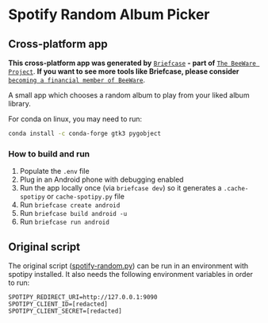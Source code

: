 # Spotify Random Album Picker

## Cross-platform app

**This cross-platform app was generated by** [`Briefcase`](https://github.com/beeware/briefcase) **- part of**
[`The BeeWare Project`](https://beeware.org/). **If you want to see more tools like Briefcase, please
consider** [`becoming a financial member of BeeWare`](https://beeware.org/contributing/membership).

A small app which chooses a random album to play from your liked album library.

For conda on linux, you may need to run:
```bash
conda install -c conda-forge gtk3 pygobject
```

### How to build and run

1. Populate the `.env` file
2. Plug in an Android phone with debugging enabled
3. Run the app locally once (via `briefcase dev`) so it generates a `.cache-spotipy` or `cache-spotipy.py` file
4. Run `briefcase create android`
5. Run `briefcase build android -u`
6. Run `briefcase run android`

## Original script

The original script ([spotify-random.py](./spotify-random.py)) can be run in an environment with spotipy installed.
It also needs the following environment variables in order to run:

```dotenv
SPOTIPY_REDIRECT_URI=http://127.0.0.1:9090
SPOTIPY_CLIENT_ID=[redacted]
SPOTIPY_CLIENT_SECRET=[redacted]
```
